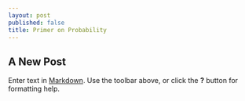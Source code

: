```yaml
---
layout: post
published: false
title: Primer on Probability
---
```

## A New Post

Enter text in [Markdown](http://daringfireball.net/projects/markdown/). Use the toolbar above, or click the **?** button for formatting help.
